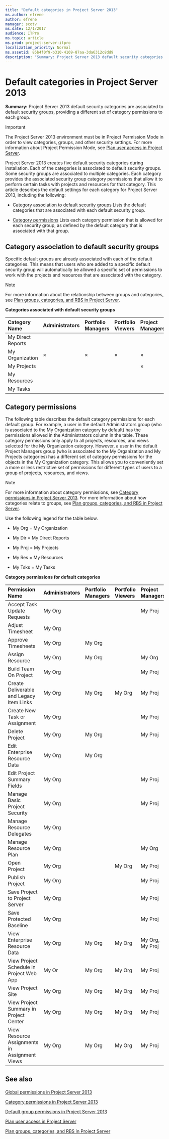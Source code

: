 ```yaml
---
title: "Default categories in Project Server 2013"
ms.author: efrene
author: efrene
manager: scotv
ms.date: 12/1/2017
audience: ITPro
ms.topic: article
ms.prod: project-server-itpro
localization_priority: Normal
ms.assetid: 85b4f0f9-b310-4169-87aa-3da6312c8dd9
description: "Summary: Project Server 2013 default security categories are associated to default security groups, providing a different set of category permissions to each group."
---
```


# Default categories in Project Server 2013
 
 **Summary:** Project Server 2013 default security categories are associated to default security groups, providing a different set of category permissions to each group.
  
> [!IMPORTANT]
> The Project Server 2013 environment must be in Project Permission Mode in order to view categories, groups, and other security settings. For more information about Project Permission Mode, see [Plan user access in Project Server](plan-user-access-in-project-server.md). 
  
Project Server 2013 creates five default security categories during installation. Each of the categories is associated to default security groups. Some security groups are associated to multiple categories. Each category provides the associated security group category permissions that allow it to perform certain tasks with projects and resources for that category. This article describes the default settings for each category for Project Server 2013, including the following:
  
- [Category association to default security groups](#section1) Lists the default categories that are associated with each default security group.
    
- [Category permissions](#section2) Lists each category permission that is allowed for each security group, as defined by the default category that is associated with that group.
    
## Category association to default security groups
<a name="section1"> </a>

Specific default groups are already associated with each of the default categories. This means that users who are added to a specific default security group will automatically be allowed a specific set of permissions to work with the projects and resources that are associated with the category. 
  
> [!NOTE]
> For more information about the relationship between groups and categories, see [Plan groups, categories, and RBS in Project Server](plan-groups-categories-and-rbs-in-project-server.md). 
  
**Categories associated with default security groups**

|**Category Name**|**Administrators**|**Portfolio Managers**|**Portfolio Viewers**|**Project Managers**|**Resource Managers**|**Team Leads**|**Team Members**|
|:-----|:-----|:-----|:-----|:-----|:-----|:-----|:-----|
|My Direct Reports  <br/> ||||||||
|My Organization  <br/> |×  <br/> |×  <br/> |×  <br/> |×  <br/> |×  <br/> |||
|My Projects  <br/> ||||×  <br/> |×  <br/> |×  <br/> ||
|My Resources  <br/> |||||×  <br/> |×  <br/> ||
|My Tasks  <br/> |||||||×  <br/> |
   
## Category permissions
<a name="section2"> </a>

The following table describes the default category permissions for each default group. For example, a user in the default Administrators group (who is associated to the My Organization category by default) has the permissions allowed in the Administrators column in the table. These category permissions only apply to all projects, resources, and views selected for the My Organization category. However, a user in the default Project Managers group (who is associated to the My Organization and My Projects categories) has a different set of category permissions for the objects in the My Organization category. This allows you to conveniently set a more or less restrictive set of permissions for different types of users to a group of projects, resources, and views. 
  
> [!NOTE]
> For more information about category permissions, see [Category permissions in Project Server 2013](category-permissions-in-project-server-2013.md). For more information about how categories relate to groups, see [Plan groups, categories, and RBS in Project Server](plan-groups-categories-and-rbs-in-project-server.md). 
  
Use the following legend for the table below.
  
- My Org = My Organization
    
- My Dir = My Direct Reports
    
- My Proj = My Projects
    
- My Res = My Resources
    
- My Tsks = My Tasks
    
**Category permissions for default categories**

|**Permission Name**|**Administrators**|**Portfolio Managers**|**Portfolio Viewers**|**Project Managers**|**Resource Managers**|**Team Leads**|**Team Members**|
|:-----|:-----|:-----|:-----|:-----|:-----|:-----|:-----|
|Accept Task Update Requests  <br/> |My Org  <br/> |||My Proj  <br/> ||||
|Adjust Timesheet  <br/> |My Org  <br/> ||||My Org  <br/> |||
|Approve Timesheets  <br/> |My Org  <br/> |My Org  <br/> |||My Org, My Res  <br/> |||
|Assign Resource  <br/> |My Org  <br/> |My Org  <br/> ||My Org  <br/> |My Res  <br/> |||
|Build Team On Project  <br/> |My Org  <br/> |||My Proj  <br/> |My Org  <br/> |||
|Create Deliverable and Legacy Item Links  <br/> |My Org  <br/> |My Org  <br/> |My Org  <br/> |My Proj  <br/> |My Org, My Proj, My Res  <br/> |My Proj  <br/> |My Tsks  <br/> |
|Create New Task or Assignment  <br/> |My Org  <br/> |||My Proj  <br/> |My Proj  <br/> |My Proj  <br/> |My Tsks  <br/> |
|Delete Project  <br/> |My Org  <br/> |My Org  <br/> ||My Proj  <br/> ||||
|Edit Enterprise Resource Data  <br/> |My Org  <br/> |My Org  <br/> |||My Res  <br/> |||
|Edit Project Summary Fields  <br/> |My Org  <br/> |||My Proj  <br/> ||||
|Manage Basic Project Security  <br/> |My Org  <br/> |||My Proj  <br/> ||||
|Manage Resource Delegates  <br/> |My Org  <br/> ||||My Res  <br/> |||
|Manage Resource Plan  <br/> |My Org  <br/> |||My Org  <br/> |My Res  <br/> |||
|Open Project  <br/> |My Org  <br/> ||My Org  <br/> |My Proj  <br/> ||||
|Publish Project  <br/> |My Org  <br/> |||My Proj  <br/> ||||
|Save Project to Project Server  <br/> |My Org  <br/> |||My Proj  <br/> ||||
|Save Protected Baseline  <br/> |My Org  <br/> |||My Proj  <br/> ||||
|View Enterprise Resource Data  <br/> |My Org  <br/> |My Org  <br/> |My Org  <br/> |My Org, My Proj  <br/> |My Res  <br/> |||
|View Project Schedule in Project Web App  <br/> |My Or  <br/> |My Org  <br/> |My Org  <br/> |My Proj  <br/> ||My Proj  <br/> |My Tsks  <br/> |
|View Project Site  <br/> |My Org  <br/> |My Org  <br/> |My Org  <br/> |My Proj  <br/> |My Proj  <br/> |My Proj  <br/> |My Tsks  <br/> |
|View Project Summary in Project Center  <br/> |My Org  <br/> |My Org  <br/> |My Org  <br/> |My Proj  <br/> |My Proj  <br/> |My Proj  <br/> |My Tsks  <br/> |
|View Resource Assignments in Assignment Views  <br/> |My Org  <br/> |My Org  <br/> |My Org  <br/> |My Proj  <br/> |My Res  <br/> |My Proj  <br/> |My Tsks  <br/> |
   
## See also
<a name="section2"> </a>

#### 

[Global permissions in Project Server 2013](global-permissions-in-project-server-2013.md)
  
[Category permissions in Project Server 2013](category-permissions-in-project-server-2013.md)
  
[Default group permissions in Project Server 2013](default-group-permissions-in-project-server-2013.md)
  
[Plan user access in Project Server](plan-user-access-in-project-server.md)
  
[Plan groups, categories, and RBS in Project Server](plan-groups-categories-and-rbs-in-project-server.md)

